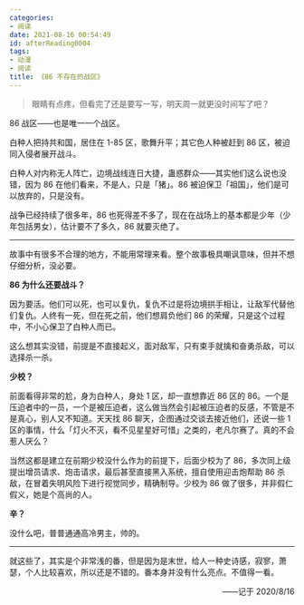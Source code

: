 ```yaml
---
categories:
- 阅读
date: 2021-08-16 00:54:49
id: afterReading0004
tags:
- 动漫
- 阅读
title: 《86 不存在的战区》
---
```


> 眼睛有点疼，但看完了还是要写一写，明天周一就更没时间写了吧？

86 战区——也是唯一一个战区。

白种人把持共和国，居住在 1-85 区，歌舞升平；其它色人种被赶到 86 区，被迫同入侵者展开战斗。

白种人对内称无人阵亡，边境战线连日大捷，蛊惑群众——其实他们这么说也没错，因为 86 在他们看来，不是人，只是「猪」。86 被迫保卫「祖国」，他们是可以放弃的，只是没有。

战争已经持续了很多年，86 也死得差不多了，现在在战场上的基本都是少年（少年包括男女），估计要不了多久，86 就要灭绝了。

---

故事中有很多不合理的地方，不能用常理来看。整个故事极具嘲讽意味，但并不想仔细分析，没必要。

**86 为什么还要战斗？**

因为要活。他们可以死，也可以复仇，复仇不过是将边境拱手相让，让敌军代替他们复仇。人终有一死，但在死之前，他们想肩负他们 86 的荣耀，只是这个过程中，不小心保卫了白种人而已。

这么想其实没错，前提是不直接起义，面对敌军，只有束手就擒和奋勇杀敌，可以选择杀一杀。

**少校？**

前面看得非常的尬，身为白种人，身处 1 区，却一直想靠近 86 区的 86。一个是压迫者中的一员，一个是被压迫者，这么做当然会引起被压迫者的反感，不管是不是真心，别人又不知道。天天找 86 聊天，企图通过交谈去接近他们，还说一些 1 区的事情，什么「灯火不灭，看不见星星好可惜」之类的，老凡尔赛了。真的不会惹人厌么？

当然这都是建立在前期少校没什么作为的前提下，后面少校为了 86，多次同上级提出增员请求、炮击请求，最后甚至直接黑入系统，擅自使用迎击炮帮助 86 杀敌，在冒着失明风险下进行视觉同步，精确制导。少校为 86 做了很多，并非假仁假义，她是个高尚的人。

<!-- more -->

**辛？**

没什么吧，普普通通高冷男主，帅的。

---

就这些了，其实是个非常浅的番，但是因为是末世，给人一种史诗感，寂寥，萧瑟，个人比较喜欢，所以还是不错的。番本身并没有什么亮点。不值得一看。

<div style="text-align: right;">——记于 2020/8/16</div>
